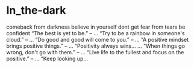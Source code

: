 # In_the-dark
comeback from darkness
believe in yourself dont get fear from tears
be confident
    “The best is yet to be.” – ...
    “Try to be a rainbow in someone's cloud.” – ...
    “Do good and good will come to you.” – ...
    “A positive mindset brings positive things.” – ...
    “Positivity always wins… ...
    “When things go wrong, don't go with them.” – ...
    “Live life to the fullest and focus on the positive.” – ...
    “Keep looking up…
